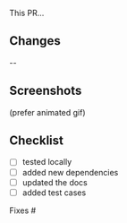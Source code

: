 This PR...

## Changes

--

## Screenshots

(prefer animated gif)

## Checklist

- [ ] tested locally
- [ ] added new dependencies
- [ ] updated the docs
- [ ] added test cases

Fixes #
